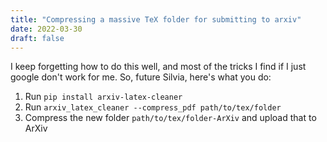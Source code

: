 ```yaml
---
title: "Compressing a massive TeX folder for submitting to arxiv"
date: 2022-03-30
draft: false
---
```


I keep forgetting how to do this well, and most of the tricks I find if I just google don't work for me. So, future Silvia, here's what you do:

1. Run `pip install arxiv-latex-cleaner`
2. Run `arxiv_latex_cleaner --compress_pdf path/to/tex/folder`
3. Compress the new folder `path/to/tex/folder-ArXiv` and upload that to ArXiv